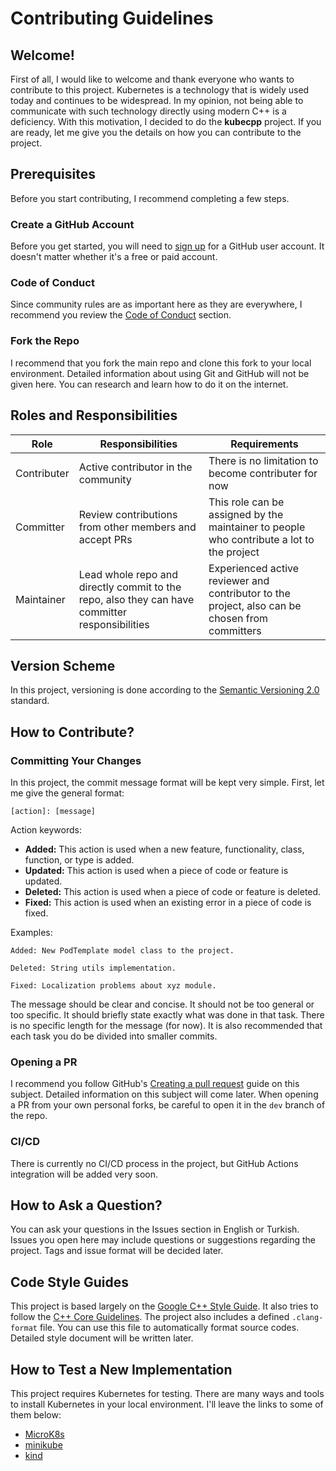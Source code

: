 # Contributing Guidelines

## Welcome!

First of all, I would like to welcome and thank everyone who wants to contribute to this project. Kubernetes is a technology that is widely used today and continues to be widespread. In my opinion, not being able to communicate with such technology directly using modern C++ is a deficiency. With this motivation, I decided to do the **kubecpp** project. If you are ready, let me give you the details on how you can contribute to the project.

## Prerequisites

Before you start contributing, I recommend completing a few steps.

### Create a GitHub Account

Before you get started, you will need to [sign up](http://github.com/signup) for a GitHub user account. It doesn't matter whether it's a free or paid account.

### Code of Conduct

Since community rules are as important here as they are everywhere, I recommend you review the [Code of Conduct]() section.

### Fork the Repo

I recommend that you fork the main repo and clone this fork to your local environment. Detailed information about using Git and GitHub will not be given here. You can research and learn how to do it on the internet.

## Roles and Responsibilities

| Role        | Responsibilities                                                                               | Requirements                                                                                   |
| ----------- | ---------------------------------------------------------------------------------------------- | ---------------------------------------------------------------------------------------------- |
| Contributer | Active contributor in the community                                                            | There is no limitation to become contributer for now                                           |
| Committer   | Review contributions from other members and accept PRs                                         | This role can be assigned by the maintainer to people who contribute a lot to the project      |
| Maintainer  | Lead whole repo and directly commit to the repo, also they can have committer responsibilities | Experienced active reviewer and contributor to the project, also can be chosen from committers |

## Version Scheme

In this project, versioning is done according to the [Semantic Versioning 2.0](https://semver.org/) standard.

## How to Contribute?

### Committing Your Changes

In this project, the commit message format will be kept very simple. First, let me give the general format:

```
[action]: [message]
```

Action keywords:
- **Added:** This action is used when a new feature, functionality, class, function, or type is added.
- **Updated:** This action is used when a piece of code or feature is updated.
- **Deleted:** This action is used when a piece of code or feature is deleted.
- **Fixed:** This action is used when an existing error in a piece of code is fixed.

Examples:

```
Added: New PodTemplate model class to the project.
```

```
Deleted: String utils implementation.
```

```
Fixed: Localization problems about xyz module.
```

The message should be clear and concise. It should not be too general or too specific. It should briefly state exactly what was done in that task. There is no specific length for the message (for now). It is also recommended that each task you do be divided into smaller commits.

### Opening a PR

I recommend you follow GitHub's [Creating a pull request](https://docs.github.com/en/pull-requests/collaborating-with-pull-requests/proposing-changes-to-your-work-with-pull-requests/creating-a-pull-request) guide on this subject. Detailed information on this subject will come later. When opening a PR from your own personal forks, be careful to open it in the `dev` branch of the repo.

### CI/CD

There is currently no CI/CD process in the project, but GitHub Actions integration will be added very soon.

## How to Ask a Question?

You can ask your questions in the Issues section in English or Turkish. Issues you open here may include questions or suggestions regarding the project. Tags and issue format will be decided later.

## Code Style Guides

This project is based largely on the [Google C++ Style Guide](https://google.github.io/styleguide/cppguide.html). It also tries to follow the [C++ Core Guidelines](https://isocpp.github.io/CppCoreGuidelines/CppCoreGuidelines). The project also includes a defined `.clang-format` file. You can use this file to automatically format source codes. Detailed style document will be written later.

## How to Test a New Implementation

This project requires Kubernetes for testing. There are many ways and tools to install Kubernetes in your local environment. I'll leave the links to some of them below:

- [MicroK8s](https://microk8s.io/#install-microk8s)
- [minikube](https://minikube.sigs.k8s.io/docs/start/?arch=%2Fwindows%2Fx86-64%2Fstable%2F.exe+download)
- [kind](https://kind.sigs.k8s.io/docs/user/quick-start/)